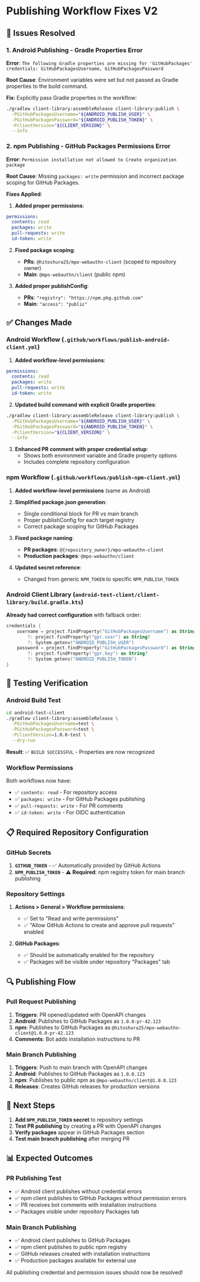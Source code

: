 # Publishing Workflow Fixes V2

## 🚨 Issues Resolved

### 1. Android Publishing - Gradle Properties Error
**Error**: `The following Gradle properties are missing for 'GitHubPackages' credentials: GitHubPackagesUsername, GitHubPackagesPassword`

**Root Cause**: Environment variables were set but not passed as Gradle properties to the build command.

**Fix**: Explicitly pass Gradle properties in the workflow:
```bash
./gradlew client-library:assembleRelease client-library:publish \
  -PGitHubPackagesUsername="${ANDROID_PUBLISH_USER}" \
  -PGitHubPackagesPassword="${ANDROID_PUBLISH_TOKEN}" \
  -PclientVersion="${CLIENT_VERSION}" \
  --info
```

### 2. npm Publishing - GitHub Packages Permissions Error  
**Error**: `Permission installation not allowed to Create organization package`

**Root Cause**: Missing `packages: write` permission and incorrect package scoping for GitHub Packages.

**Fixes Applied**:
1. **Added proper permissions**:
```yaml
permissions:
  contents: read
  packages: write
  pull-requests: write
  id-token: write
```

2. **Fixed package scoping**:
   - **PRs**: `@hitoshura25/mpo-webauthn-client` (scoped to repository owner)
   - **Main**: `@mpo-webauthn/client` (public npm)

3. **Added proper publishConfig**:
   - **PRs**: `"registry": "https://npm.pkg.github.com"`
   - **Main**: `"access": "public"`

## ✅ Changes Made

### Android Workflow (`.github/workflows/publish-android-client.yml`)

1. **Added workflow-level permissions**:
```yaml
permissions:
  contents: read
  packages: write
  pull-requests: write
  id-token: write
```

2. **Updated build command with explicit Gradle properties**:
```bash
./gradlew client-library:assembleRelease client-library:publish \
  -PGitHubPackagesUsername="${ANDROID_PUBLISH_USER}" \
  -PGitHubPackagesPassword="${ANDROID_PUBLISH_TOKEN}" \
  -PclientVersion="${CLIENT_VERSION}" \
  --info
```

3. **Enhanced PR comment with proper credential setup**:
   - Shows both environment variable and Gradle property options
   - Includes complete repository configuration

### npm Workflow (`.github/workflows/publish-npm-client.yml`)

1. **Added workflow-level permissions** (same as Android)

2. **Simplified package.json generation**:
   - Single conditional block for PR vs main branch 
   - Proper publishConfig for each target registry
   - Correct package scoping for GitHub Packages

3. **Fixed package naming**:
   - **PR packages**: `@{repository_owner}/mpo-webauthn-client`
   - **Production packages**: `@mpo-webauthn/client`

4. **Updated secret reference**:
   - Changed from generic `NPM_TOKEN` to specific `NPM_PUBLISH_TOKEN`

### Android Client Library (`android-test-client/client-library/build.gradle.kts`)

**Already had correct configuration** with fallback order:
```kotlin
credentials {
    username = project.findProperty("GitHubPackagesUsername") as String? 
        ?: project.findProperty("gpr.user") as String? 
        ?: System.getenv("ANDROID_PUBLISH_USER")
    password = project.findProperty("GitHubPackagesPassword") as String? 
        ?: project.findProperty("gpr.key") as String? 
        ?: System.getenv("ANDROID_PUBLISH_TOKEN")
}
```

## 🧪 Testing Verification

### Android Build Test
```bash
cd android-test-client 
./gradlew client-library:assembleRelease \
  -PGitHubPackagesUsername=test \
  -PGitHubPackagesPassword=test \
  -PclientVersion=1.0.0-test \
  --dry-run
```
**Result**: ✅ `BUILD SUCCESSFUL` - Properties are now recognized

### Workflow Permissions
Both workflows now have:
- ✅ `contents: read` - For repository access
- ✅ `packages: write` - For GitHub Packages publishing
- ✅ `pull-requests: write` - For PR comments  
- ✅ `id-token: write` - For OIDC authentication

## 📋 Required Repository Configuration

### GitHub Secrets
1. **`GITHUB_TOKEN`** - ✅ Automatically provided by GitHub Actions
2. **`NPM_PUBLISH_TOKEN`** - ⚠️ **Required**: npm registry token for main branch publishing

### Repository Settings
1. **Actions > General > Workflow permissions**: 
   - ✅ Set to "Read and write permissions"
   - ✅ "Allow GitHub Actions to create and approve pull requests" enabled

2. **GitHub Packages**:
   - ✅ Should be automatically enabled for the repository
   - ✅ Packages will be visible under repository "Packages" tab

## 🔍 Publishing Flow

### Pull Request Publishing
1. **Triggers**: PR opened/updated with OpenAPI changes
2. **Android**: Publishes to GitHub Packages as `1.0.0-pr-42.123`
3. **npm**: Publishes to GitHub Packages as `@hitoshura25/mpo-webauthn-client@1.0.0-pr-42.123`
4. **Comments**: Bot adds installation instructions to PR

### Main Branch Publishing  
1. **Triggers**: Push to main branch with OpenAPI changes
2. **Android**: Publishes to GitHub Packages as `1.0.0.123`
3. **npm**: Publishes to public npm as `@mpo-webauthn/client@1.0.0.123`
4. **Releases**: Creates GitHub releases for production versions

## 🎯 Next Steps

1. **Add `NPM_PUBLISH_TOKEN` secret** to repository settings
2. **Test PR publishing** by creating a PR with OpenAPI changes
3. **Verify packages** appear in GitHub Packages section
4. **Test main branch publishing** after merging PR

## 📊 Expected Outcomes

### PR Publishing Test
- ✅ Android client publishes without credential errors
- ✅ npm client publishes to GitHub Packages without permission errors
- ✅ PR receives bot comments with installation instructions
- ✅ Packages visible under repository Packages tab

### Main Branch Publishing
- ✅ Android client publishes to GitHub Packages  
- ✅ npm client publishes to public npm registry
- ✅ GitHub releases created with installation instructions
- ✅ Production packages available for external use

All publishing credential and permission issues should now be resolved!